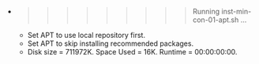 * >>>>>>>>> Running inst-min-con-01-apt.sh ...
  * Set APT to use local repository first.
  * Set APT to skip installing recommended packages.
  * Disk size = 711972K. Space Used = 16K. Runtime = 00:00:00:00.
